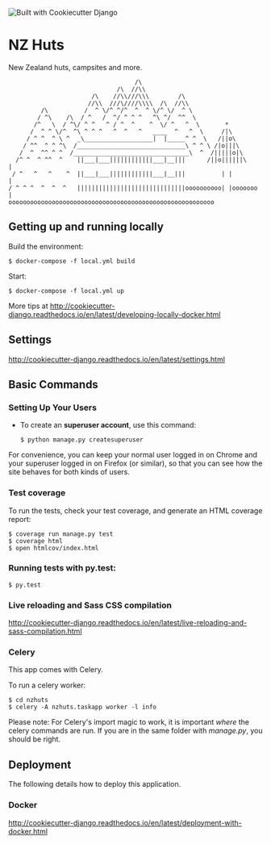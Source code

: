 ![Built with Cookiecutter Django](https://img.shields.io/badge/built%20with-Cookiecutter%20Django-ff69b4.svg)

NZ Huts
=======

New Zealand huts, campsites and more.

```
                                   /\
                              /\  //\\
                       /\    //\\///\\\        /\
                      //\\  ///\////\\\\  /\  //\\
         /\          /  ^ \/^ ^/^  ^  ^ \/^ \/  ^ \
        / ^\    /\  / ^   /  ^/ ^ ^ ^   ^\ ^/  ^^  \
       /^   \  / ^\/ ^ ^   ^ / ^  ^    ^  \/ ^   ^  \       *
      /  ^ ^ \/^  ^\ ^ ^ ^   ^  ^   ^   ____  ^   ^  \     /|\
     / ^ ^  ^ \ ^  _\___________________|  |_____^ ^  \   /||o\
    / ^^  ^ ^ ^\  /______________________________\ ^ ^ \ /|o|||\
   /  ^  ^^ ^ ^  /________________________________\  ^  /|||||o|\
  /^ ^  ^ ^^  ^    ||___|___||||||||||||___|__|||      /||o||||||\       |
 / ^   ^   ^    ^  ||___|___||||||||||||___|__|||          | |           |
/ ^ ^ ^  ^  ^  ^   ||||||||||||||||||||||||||||||oooooooooo| |ooooooo  |
ooooooooooooooooooooooooooooooooooooooooooooooooooooooooo

```

Getting up and running locally
------------------------------

Build the environment:

```
$ docker-compose -f local.yml build
```

Start:

```
$ docker-compose -f local.yml up
```

More tips at http://cookiecutter-django.readthedocs.io/en/latest/developing-locally-docker.html

Settings
--------

http://cookiecutter-django.readthedocs.io/en/latest/settings.html

Basic Commands
--------------

### Setting Up Your Users

* To create an **superuser account**, use this command:

  `$ python manage.py createsuperuser`

For convenience, you can keep your normal user logged in on Chrome and your superuser logged in on Firefox (or similar), so that you can see how the site behaves for both kinds of users.

### Test coverage

To run the tests, check your test coverage, and generate an HTML coverage report:

```
$ coverage run manage.py test
$ coverage html
$ open htmlcov/index.html
```

### Running tests with py.test:

```
$ py.test
```

### Live reloading and Sass CSS compilation

http://cookiecutter-django.readthedocs.io/en/latest/live-reloading-and-sass-compilation.html


### Celery


This app comes with Celery.

To run a celery worker:

```
$ cd nzhuts
$ celery -A nzhuts.taskapp worker -l info
```

Please note: For Celery's import magic to work, it is important *where* the celery commands are run. If you are in the same folder with *manage.py*, you should be right.

Deployment
----------

The following details how to deploy this application.

### Docker

http://cookiecutter-django.readthedocs.io/en/latest/deployment-with-docker.html
